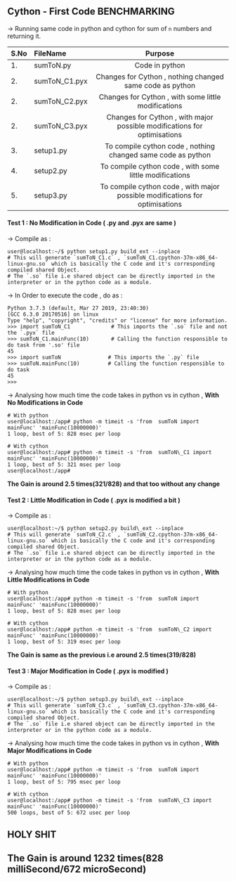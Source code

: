 
## Cython - First Code BENCHMARKING

-> Running same code in python and cython for sum of `n` numbers and returning it.

|S.No| FileName        | Purpose                                                                      |
|----|:------------    |:------------------------:                                                    |
|1.  | sumToN.py       | Code in python                                                               |
|2.  | sumToN\_C1.pyx  | Changes for Cython , nothing changed same code as python                     |
|2.  | sumToN\_C2.pyx  | Changes for Cython , with some little modifications                          |
|2.  | sumToN\_C3.pyx  | Changes for Cython , with major possible modifications for optimisations     |
|3.  | setup1.py       | To compile cython code , nothing changed same code as python                 |
|4.  | setup2.py       | To compile cython code , with some little modifications                      |
|5.  | setup3.py       | To compile cython code , with major possible modifications for optimisations |


#### Test 1 : No Modification in Code ( .py and .pyx are same )

-> Compile as : 
```
user@localhost:~/$ python setup1.py build_ext --inplace
# This will generate `sumToN_C1.c` , `sumToN_C1.cpython-37m-x86_64-linux-gnu.so` which is basically the C code and it's corresponding compiled shared Object.
# The `.so` file i.e shared object can be directly imported in the interpreter or in the python code as a module.
```

-> In Order to execute the code , do as : 
```
Python 3.7.3 (default, Mar 27 2019, 23:40:30) 
[GCC 6.3.0 20170516] on linux
Type "help", "copyright", "credits" or "license" for more information.
>>> import sumToN_C1             # This imports the `.so` file and not the `.pyx` file
>>> sumToN_C1.mainFunc(10)       # Calling the function responsible to do task from '.so' file 
45
>>> import sumToN               # This imports the `.py` file  
>>> sumToN.mainFunc(10)         # Calling the function responsible to do task 
45
>>> 

```

-> Analysing how much time the code takes in python vs in cython , **With No Modifications in Code**
```
# With python
user@localhost:/app# python -m timeit -s 'from  sumToN import mainFunc' 'mainFunc(10000000)'
1 loop, best of 5: 828 msec per loop

# With cython
user@localhost:/app# python -m timeit -s 'from  sumToN\_C1 import mainFunc' 'mainFunc(10000000)'
1 loop, best of 5: 321 msec per loop
user@localhost:/app# 

```
**The Gain is around 2.5 times(321/828) and that too without any change**


#### Test 2 : Little Modification in Code ( .pyx is modified a bit )

-> Compile as : 
```
user@localhost:~/$ python setup2.py build\_ext --inplace
# This will generate `sumToN_C2.c` , `sumToN_C2.cpython-37m-x86_64-linux-gnu.so` which is basically the C code and it's corresponding compiled shared Object.
# The `.so` file i.e shared object can be directly imported in the interpreter or in the python code as a module.
```

-> Analysing how much time the code takes in python vs in cython , **With Little Modifications in Code**
```
# With python
user@localhost:/app# python -m timeit -s 'from  sumToN import mainFunc' 'mainFunc(10000000)'
1 loop, best of 5: 828 msec per loop

# With cython
user@localhost:/app# python -m timeit -s 'from  sumToN\_C2 import mainFunc' 'mainFunc(10000000)'
1 loop, best of 5: 319 msec per loop

```
**The Gain is same as the previous i.e around 2.5 times(319/828)**


#### Test 3 : Major Modification in Code ( .pyx is modified )

-> Compile as : 
```
user@localhost:~/$ python setup3.py build\_ext --inplace
# This will generate `sumToN_C3.c` , `sumToN_C3.cpython-37m-x86_64-linux-gnu.so` which is basically the C code and it's corresponding compiled shared Object.
# The `.so` file i.e shared object can be directly imported in the interpreter or in the python code as a module.
```

-> Analysing how much time the code takes in python vs in cython , **With Major Modifications in Code**
```
# With python
user@localhost:/app# python -m timeit -s 'from  sumToN import mainFunc' 'mainFunc(10000000)'
1 loop, best of 5: 795 msec per loop

# With cython
user@localhost:/app# python -m timeit -s 'from  sumToN\_C3 import mainFunc' 'mainFunc(10000000)'
500 loops, best of 5: 672 usec per loop

```

## HOLY SHIT

## The Gain is around 1232 times(828 milliSecond/672 microSecond)


